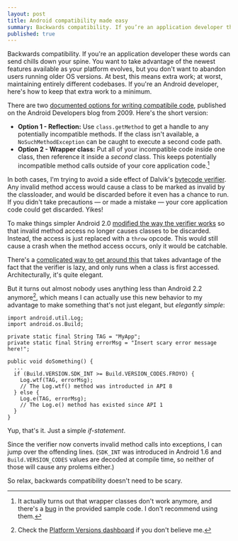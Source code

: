 ```yaml
---
layout: post
title: Android compatibility made easy
summary: Backwards compatibility. If you’re an application developer these words can send chills down your spine. You want to take advantage of the newest features available as your platform evolves, but you don’t want to abandon users running older OS versions. At best, this means extra work; at worst, maintaining entirely different codebases. If you’re an Android developer, here’s how to keep that extra work to a minimum.
published: true
---
```


Backwards compatibility. If you're an application developer these words can send chills down your spine. You want to take advantage of the newest features available as your platform evolves, but you don't want to abandon users running older OS versions. At best, this means extra work; at worst, maintaining entirely different codebases. If you're an Android developer, here's how to keep that extra work to a minimum.

There are two [documented options for writing compatibile code][compatibility-blog], published on the Android Developers blog from 2009. Here's the short version:

- **Option 1 - Reflection:** Use `class.getMethod` to get a handle to any potentially incompatible methods. If the class isn't available, a `NoSuchMethodException` can be caught to execute a second code path.
- **Option 2 - Wrapper class:** Put all of your incompatible code inside one class, then reference it inside a _second_ class. This keeps potentially incompatible method calls outside of your core application code.[^1]

In both cases, I'm trying to avoid a side effect of Dalvik's [bytecode verifier][verifier]. Any invalid method access would cause a class to be marked as invalid by the classloader, and would be discarded before it even has a chance to run. If you didn't take precautions — or made a mistake — your core application code could get discarded. Yikes!

To make things simpler Android 2.0 [modified the way the verifier works][verifier-change] so that invalid method access no longer causes classes to be discarded. Instead, the access is just replaced with a `throw` opcode. This would still cause a crash when the method access occurs, only it would be catchable.

There's a [complicated way to get around this][compatibility-blog-2] that takes advantage of the fact that the verifier is lazy, and only runs when a class is first accessed. Architecturally, it's quite elegant.

But it turns out almost nobody uses anything less than Android 2.2 anymore[^2], which means I can actually use this new behavior to my advantage to make something that's not just elegant, but _elegantly simple_: 

    import android.util.Log;
    import android.os.Build;
    
    private static final String TAG = "MyApp";
    private static final String errorMsg = "Insert scary error message here!";
    
    public void doSomething() {
      ...
      if (Build.VERSION.SDK_INT >= Build.VERSION_CODES.FROYO) {
        Log.wtf(TAG, errorMsg);
        // The Log.wtf() method was introducted in API 8
      } else {
        Log.e(TAG, errorMsg);
        // The Log.e() method has existed since API 1
      }
    }

Yup, that's it. Just a simple *if-statement*.

Since the verifier now converts invalid method calls into exceptions, I can jump over the offending lines. (`SDK_INT` was introduced in Android 1.6 and `Build.VERSION_CODES` values are decoded at compile time, so neither of those will cause any prolems either.)

So relax, backwards compatibility doesn't need to be scary.

[^1]: It actually turns out that wrapper classes don't work anymore, and there's a [bug][bug] in the  provided sample code. I don't recommend using them.
[^2]: Check the [Platform Versions dashboard][dashboard] if you don't believe me.

[compatibility-blog]: http://android-developers.blogspot.com/2009/04/backward-compatibility-for-android.html
[verifier]: http://htmlpreview.github.com/?https://github.com/android/platform_dalvik/blob/master/docs/verifier.html
[bug]: http://code.google.com/p/android/issues/detail?id=13100
[verifier-change]: https://github.com/android/platform_dalvik/commit/0df441364d2721985d4e64a2ab398c4407c1ff55
[compatibility-blog-2]: http://android-developers.blogspot.com/2010/07/how-to-have-your-cupcake-and-eat-it-too.html
[dashboard]: http://android-developers.blogspot.com/2010/07/how-to-have-your-cupcake-and-eat-it-too.html